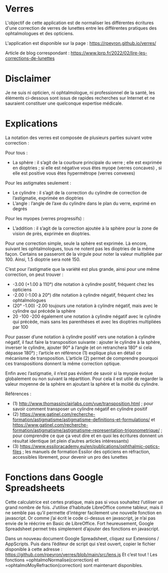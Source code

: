 # Verres

L'objectif de cette application est de normaliser les différentes écritures d'une correction de verres de lunettes entre les différentes pratiques des ophtalmologues et des opticiens.

L'application est disponible sur la page : https://rpeyron.github.io/verres/

Article de blog correspondant : https://www.lprp.fr/2022/02/lire-les-corrections-de-lunettes

# Disclaimer

Je ne suis ni opticien, ni ophtalmologue, ni professionnel de la santé, les éléments ci-dessous sont issus de rapides recherches sur Internet et ne sauraient constituer une quelconque expertise médicale.

# Explications
La notation des verres est composée de plusieurs parties suivant votre correction :

Pour tous :
- La sphère : il s’agit de la courbure principale du verre ; elle est exprimée en dioptries ; si elle est négative vous êtes myope (verres concaves) , si elle est positive vous êtes hypermétrope (verres convexes)

Pour les astigmates seulement :
- Le cylindre : il s’agit de la correction du cylindre de correction de l’astigmatie, exprimée en dioptries
- L’angle : l’angle de l’axe du cylindre dans le plan du verre, exprimé en degrés

Pour les myopes (verres progressifs) :
- L’addition : il s’agit de la correction ajoutée à la sphère pour la zone de vision de près, exprimée en dioptries.

Pour une correction simple, seule la sphère est exprimée. Là encore, suivant les ophtalmologues, tous ne notent pas les dioptries de la même façon. Certains se passeront de la virgule pour noter la valeur multipliée par 100. Ainsi, 1.5 dioptrie sera noté 150.

C’est pour l’astigmatie que la variété est plus grande, ainsi pour une même correction, on peut trouver :
* -3.00 (+1.00 à 110°)  dite notation à cylindre positif, fréquent chez les opticiens
* -2.00 (-1.00 à 20°)  dite notation à cylindre négatif, fréquent chez les ophtalmologues
* (20° -1.00) -2.00  toujours une notation à cylindre négatif, mais avec le cylindre qui précède la sphère
* 20 -100 -200   également une notation à cylindre négatif avec le cylindre qui précède, mais sans les parenthèses et avec les dioptries multipliées par 100

Pour passer d’une notation à cylindre positif vers une notation à cylindre négatif, il faut faire la transposition suivante : ajouter le cylindre à la sphère, inverser le cylindre, ajouter 90° à l’angle (et on retranchera 180° si cela dépasse 180°) ; l’article en référence (1) explique plus en détail ce mécanisme de transposition. L’article (2) permet de comprendre pourquoi ces transpositions donnent la même correction optique.

Enfin avec l’astigmatie, il n’est pas évident de savoir si la myopie évolue globalement ou non suivant la répartition. Pour cela il est utile de regarder la valeur moyenne de la sphère en ajoutant la sphère et la moitié du cylindre.

Références :
* (1) http://www.thomassinclairlabs.com/vue/transposition.html ; pour savoir comment transposer un cylindre négatif en cylindre positif
* (2) https://www.gatinel.com/recherche-formation/astigmatisme/astigmatisme-definitions-et-formulations/ et  https://www.gatinel.com/recherche-formation/astigmatisme/astigmatisme-representation-trigonometrique/ ; pour comprendre ce que ça veut dire et en quoi les écritures donnent un résultat identique (et plein d’autres articles intéressants)
* (3) https://www.essiloracademy.eu/en/publications/ophthalmic-optics-files ; les manuels de formation Essilor des opticiens en réfraction, accessibles librement, pour devenir un pro des lunettes


# Fonctions dans Google Spreadsheets

Cette calculatrice est certes pratique, mais pas si vous souhaitez l’utiliser un grand nombre de fois. J’utilise d’habitude LibreOffice comme tableur, mais il ne semble pas qu’il permette d’intégrer facilement une nouvelle fonction en javascript. Or comme j’ai écrit le code ci-dessus en javascript, je n’ai pas envie de le réécrire en Basic de LibreOffice. Fort heureusement, Google Spreadsheet permet très simplement d’ajouter des fonctions en javascript.

Dans un nouveau document Google Spreadsheet, cliquez sur Extensions / AppScripts. Puis dans l’éditeur de script qui s’est ouvert, copier le fichier disponible à cette adresse : https://github.com/rpeyron/verres/blob/main/src/lens.js  Et c’est tout ! Les fonctions =ophtalmoNormalise(correction) et =ophtalmoMoyRefraction(correction) sont maintenant disponibles.
